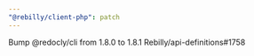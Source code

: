 ```yaml
---
"@rebilly/client-php": patch
---
```


Bump @redocly/cli from 1.8.0 to 1.8.1 Rebilly/api-definitions#1758

